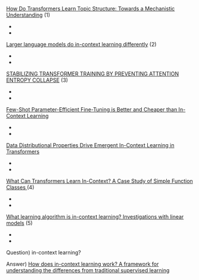 [How Do Transformers Learn Topic Structure: Towards a Mechanistic Understanding](https://arxiv.org/abs/2303.04245) (1)

-
-

[Larger language models do in-context learning differently](https://arxiv.org/abs/2303.03846) (2)

-
-

[STABILIZING TRANSFORMER TRAINING BY PREVENTING ATTENTION ENTROPY COLLAPSE](https://arxiv.org/pdf/2303.06296.pdf) (3)

-
-

[Few-Shot Parameter-Efficient Fine-Tuning is Better and Cheaper than In-Context Learning](https://nips.cc/virtual/2022/poster/54470)

-
-

[Data Distributional Properties Drive Emergent In-Context Learning in Transformers](https://nips.cc/virtual/2022/poster/54758)

-
-

[What Can Transformers Learn In-Context? A Case Study of Simple Function Classes
](https://nips.cc/virtual/2022/poster/53586) (4)

-
-

[What learning algorithm is in-context learning? Investigations with linear models](https://openreview.net/forum?id=0g0X4H8yN4I) (5)

-
-


Question) in-context learning?

Answer) [How does in-context learning work? A framework for understanding the differences from traditional supervised learning](http://ai.stanford.edu/blog/understanding-incontext/)
